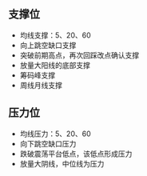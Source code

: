 ## 支撑位
* 均线支撑：5、20、60
* 向上跳空缺口支撑
* 突破前期高点，再次回踩改点确认支撑
* 放量大阳线的底部支撑
* 筹码峰支撑
* 周线月线支撑

## 压力位
* 均线压力：5、20、60
* 向下跳空缺口压力
* 跌破震荡平台低点，该低点形成压力
* 放量大阴线，中位线为压力